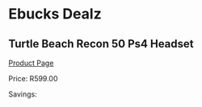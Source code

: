 
# Ebucks Dealz
## Turtle Beach Recon 50 Ps4 Headset
[Product Page](https://www.ebucks.com/web/shop/productSelected.do?prodId=1193392547&catId=1193873409)

Price: R599.00

Savings: 


	